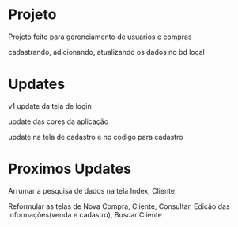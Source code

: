 # Projeto

Projeto feito para gerenciamento de usuarios e compras

cadastrando, adicionando, atualizando os dados no bd local

# Updates

v1 
update da tela de login

update das cores da aplicação

update na tela de cadastro e no codigo para cadastro


# Proximos Updates
Arrumar a pesquisa de dados na tela Index, Cliente

Reformular as telas de Nova Compra, Cliente, Consultar, Edição das informações(venda e cadastro), Buscar Cliente
